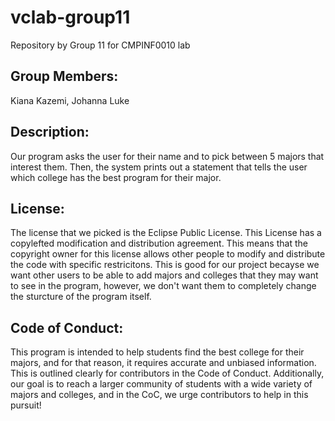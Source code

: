 # vclab-group11
Repository by Group 11 for CMPINF0010 lab

## Group Members: 
Kiana Kazemi, Johanna Luke

## Description: 
Our program asks the user for their name and to pick between 5 majors that interest them. Then, the system prints out a statement that tells the user which college has the best program for their major. 

## License:
The license that we picked is the Eclipse Public License. This License has a copylefted modification and distribution agreement. This means that the copyright owner for this license allows other people to modify and distribute the code with specific restricitons. This is good for our project becayse we want other users to be able to add majors and colleges that they may want to see in the program, however, we don't want them to completely change the sturcture of the program itself. 

## Code of Conduct:
This program is intended to help students find the best college for their majors, and for that reason, it requires accurate and unbiased information. This is outlined clearly for contributors in the Code of Conduct. Additionally, our goal is to reach a larger community of students with a wide variety of majors and colleges, and in the CoC, we urge contributors to help in this pursuit!
